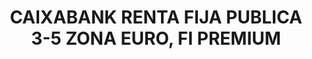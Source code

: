 ---
layout: fund
title: CAIXABANK RENTA FIJA PUBLICA 3-5 ZONA EURO, FI PREMIUM
isin: ES0115666036
---